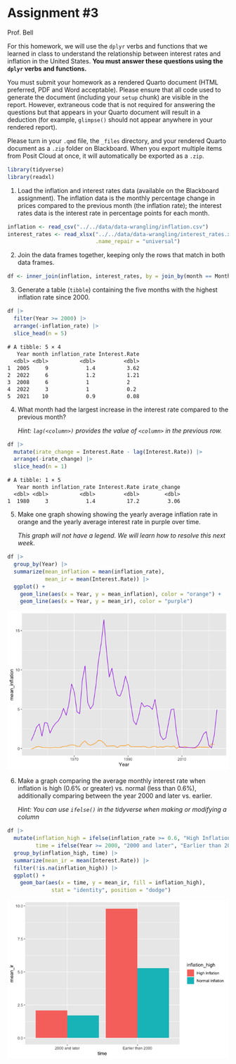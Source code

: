 # Assignment \#3
Prof. Bell

For this homework, we will use the `dplyr` verbs and functions that we
learned in class to understand the relationship between interest rates
and inflation in the United States. **You must answer these questions
using the `dplyr` verbs and functions.**

You must submit your homework as a rendered Quarto document (HTML
preferred, PDF and Word acceptable). Please ensure that all code used to
generate the document (including your `setup` chunk) are visible in the
report. However, extraneous code that is not required for answering the
questions but that appears in your Quarto document will result in a
deduction (for example, `glimpse()` should not appear anywhere in your
rendered report).

Please turn in your `.qmd` file, the `_files` directory, and your
rendered Quarto document as a `.zip` folder on Blackboard. When you
export multiple items from Posit Cloud at once, it will automatically be
exported as a `.zip`.

``` r
library(tidyverse)
library(readxl)
```

1.  Load the inflation and interest rates data (available on the
    Blackboard assignment). The inflation data is the monthly percentage
    change in prices compared to the previous month (the inflation
    rate); the interest rates data is the interest rate in percentage
    points for each month.

``` r
inflation <- read_csv("../../data/data-wrangling/inflation.csv")
interest_rates <- read_xlsx("../../data/data-wrangling/interest_rates.xlsx",
                            .name_repair = "universal")
```

2.  Join the data frames together, keeping only the rows that match in
    both data frames.

``` r
df <- inner_join(inflation, interest_rates, by = join_by(month == Month, Year))
```

3.  Generate a table (`tibble`) containing the five months with the
    highest inflation rate since 2000.

``` r
df |>
  filter(Year >= 2000) |>
  arrange(-inflation_rate) |>
  slice_head(n = 5)
```

    # A tibble: 5 × 4
       Year month inflation_rate Interest.Rate
      <dbl> <dbl>          <dbl>         <dbl>
    1  2005     9            1.4          3.62
    2  2022     6            1.2          1.21
    3  2008     6            1            2   
    4  2022     3            1            0.2 
    5  2021    10            0.9          0.08

4.  What month had the largest increase in the interest rate compared to
    the previous month?

    *Hint: `lag(<column>)` provides the value of `<column>` in the
    previous row.*

``` r
df |>
  mutate(irate_change = Interest.Rate - lag(Interest.Rate)) |>
  arrange(-irate_change) |>
  slice_head(n = 1)
```

    # A tibble: 1 × 5
       Year month inflation_rate Interest.Rate irate_change
      <dbl> <dbl>          <dbl>         <dbl>        <dbl>
    1  1980     3            1.4          17.2         3.06

5.  Make one graph showing showing the yearly average inflation rate in
    orange and the yearly average interest rate in purple over time.

    *This graph will not have a legend. We will learn how to resolve
    this next week.*

``` r
df |>
  group_by(Year) |>
  summarize(mean_inflation = mean(inflation_rate),
            mean_ir = mean(Interest.Rate)) |>
  ggplot() +
    geom_line(aes(x = Year, y = mean_inflation), color = "orange") +
    geom_line(aes(x = Year, y = mean_ir), color = "purple")
```

![](data_wrangling_answerkey_files/figure-commonmark/compare-1.png)

6.  Make a graph comparing the average monthly interest rate when
    inflation is high (0.6% or greater) vs. normal (less than 0.6%),
    additionally comparing between the year 2000 and later vs. earlier.

    *Hint: You can use `ifelse()` in the tidyverse when making or
    modifying a column*

``` r
df |>
  mutate(inflation_high = ifelse(inflation_rate >= 0.6, "High Inflation", "Normal Inflation"),
         time = ifelse(Year >= 2000, "2000 and later", "Earlier than 2000")) |>
  group_by(inflation_high, time) |>
  summarize(mean_ir = mean(Interest.Rate)) |>
  filter(!is.na(inflation_high)) |>
  ggplot() +
    geom_bar(aes(x = time, y = mean_ir, fill = inflation_high),
              stat = "identity", position = "dodge")
```

![](data_wrangling_answerkey_files/figure-commonmark/categories-1.png)
